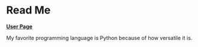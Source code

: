 # Read Me
**[User Page](https://hhajibadri.github.io/CSE110/)**

My favorite programming language is Python because of how versatile it is.